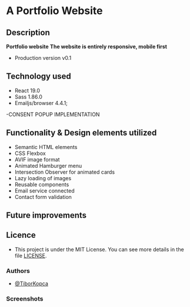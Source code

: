 # A Portfolio Website

## Description
**Portfolio website**
**The website is entirely responsive, mobile first**
- Production version v0.1

## Technology used
- React 19.0
- Sass 1.86.0
- Emailjs/browser 4.4.1;
<!-- npm install prop-types -->
<!-- npm i framer-motion@10.16.4 -->
<!-- npm i react-icons -->
<!-- npm i normalize -->
-CONSENT POPUP IMPLEMENTATION
<!-- npm install react-cookie -->

## Functionality & Design elements utilized
- Semantic HTML elements
- CSS Flexbox
- AVIF image format
- Animated Hamburger menu
- Intersection Observer for animated cards
- Lazy loading of images
- Reusable components
- Email service connected
- Contact form validation

## Future improvements
<!-- - Dark Mode - Clicking on this sun icon - let’s us toggle between light mode and dark mode. -->
<!-- Add a spinner for better user feedback while loading. -->
<!-- Replace the gradient with a solid color or skeleton loader for a simpler effect. -->
<!-- Flipping skill cards with description on the other side -->
<!-- Disabled text selection highlighting on mobile button clicks -->
<!-- Whatsapp floating button added (https://github.com/rafaelbotazini/floating-whatsapp) -->
<!-- Contact form human verification -->
<!-- Google Search Console and Google Analytics -->
<!-- Consistent height dvh or svh units throughout the project -->
<!-- Animated parallax background -->
<!-- Animated form placeholders -->
<!-- emailjs.com - Custom mailing service with message design, form validation by sending a mail to an user email adress and confirmation of the message sending. -->
<!-- Regex form validation -->

## Licence
- This project is under the MIT License. You can see more details in the file  [LICENSE](LICENSE).

### Authors
- [@TiborKopca](https://github.com/TiborKopca)


### Screenshots
<!-- ![screenshot1](./public/screenshots/Screenshot1.png) -->

<!-- Portfolio website, showing different features and holding links to the projects I did or participated in. -->





